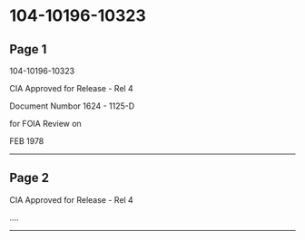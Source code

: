 # 104-10196-10323

## Page 1

104-10196-10323

CIA Approved for Release - Rel 4

Document Numbor 1624 - 1125-D

for FOIA Review on

FEB 1978

---

## Page 2

CIA Approved for Release - Rel 4

....

---

